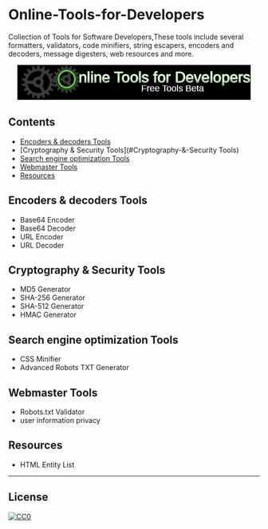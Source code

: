 # Online-Tools-for-Developers

Collection of Tools for Software Developers,These tools include several formatters, validators, code minifiers, string escapers, encoders and decoders, message digesters, web resources and more. 

<div align="center">
  <img src="https://raw.githubusercontent.com/happy05dz/happy05dz.github.io/master/Online-Tools-for-Developers/images/banner.gif" width="auto" height="auto" />
  </div>
  
## Contents
- [Encoders & decoders Tools](#Encoders-&-decoders-Tools)
- [Cryptography & Security Tools](#Cryptography-&-Security Tools)
- [Search engine optimization Tools](#Search-engine-optimization-Tools)
- [Webmaster Tools](#Webmaster-Tools)
- [Resources](#Resources)

## Encoders & decoders Tools
- Base64 Encoder
- Base64 Decoder
- URL Encoder
- URL Decoder

## Cryptography & Security Tools
- MD5 Generator
- SHA-256 Generator
- SHA-512 Generator
- HMAC Generator

## Search engine optimization Tools
- CSS Minifier
- Advanced Robots TXT Generator

## Webmaster Tools
- Robots.txt Validator
- user information privacy

## Resources
- HTML Entity List


---
## License
[![CC0](http://i.creativecommons.org/p/zero/1.0/88x31.png)](http://creativecommons.org/publicdomain/zero/1.0/)
